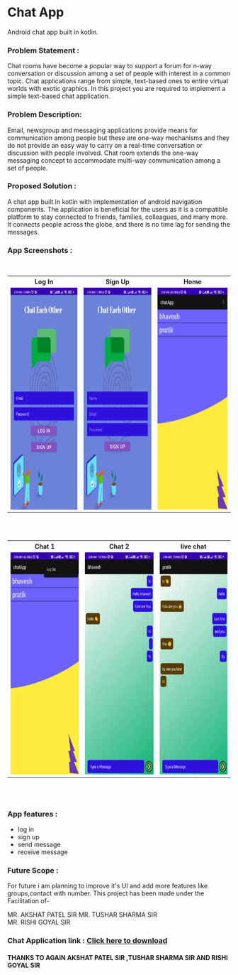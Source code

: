 # Chat App
Android chat app built in kotlin. 


### Problem Statement : 
Chat rooms have become a popular way to support a forum for n-way conversation or discussion among a set of people with interest in a common topic. Chat applications range from simple, text-based ones to entire virtual worlds with exotic graphics. In this project you are required to implement a simple text-based chat application.


### Problem Description:
Email, newsgroup and messaging applications provide means for communication among people but these are one-way mechanisms and they do not provide an easy way to carry on a real-time conversation or discussion with people involved. Chat room extends the one-way messaging concept to accommodate multi-way communication among a set of people.


### Proposed Solution : 
A chat app built in kotlin with implementation of android navigation components. The application is beneficial for the users as it is a compatible platform to stay connected to friends, families, colleagues, and many more. It connects people across the globe, and there is no time lag for sending the messages. 

 ### App Screenshots : 
 <br>
 
 <table align="center">
  <tr>
    <th>Log In</th>
    <th>Sign Up</th>
    <th>Home</th>
  </tr>
  <tr>
    <td><img src="https://github.com/pratikjaypurkar/chatapp/blob/main/src_app/1.jpg" style="width:250px;height:500px;"></td>
    <td><img src="https://github.com/pratikjaypurkar/chatapp/blob/main/src_app/2.jpg" style="width:250px;height:500px;"></td>
    <td><img src="https://github.com/pratikjaypurkar/chatapp/blob/main/src_app/3.jpg" style="width:250px;height:500px;"></td>
  </tr>
   
</table><br><br>

 <table align="center">
  <tr>
    <th>Chat 1</th>
    <th>Chat 2</th>
    <th>live chat</th>
  </tr>
  <tr>
    <td><img src="https://github.com/pratikjaypurkar/chatapp/blob/main/src_app/4.jpg" style="width:250px;height:500px;"></td>
    <td><img src="https://github.com/pratikjaypurkar/chatapp/blob/main/src_app/5.jpg" style="width:250px;height:500px;"></td>
    <td><img src="https://github.com/pratikjaypurkar/chatapp/blob/main/src_app/6.jpg" style="width:250px;height:500px;"></td>
  </tr>
   
</table><br><br>


 ### App features : 
* log in
* sign up
* send message
* receive message

 
 
### Future Scope :
For future i am planning to improve it's UI and add more features like groups,contact with number.
This project has been made under the Facilitation of-

MR. AKSHAT PATEL SIR 
MR. TUSHAR SHARMA SIR  
MR. RISHI GOYAL SIR


### Chat Application link : <a href="https://drive.google.com/file/d/1555gPzuwYQe5rbn_zNgmzrGvfXCUGlxT/view?usp=sharing">**Click here to download**</a>

#### THANKS TO AGAIN AKSHAT PATEL SIR ,TUSHAR SHARMA SIR AND RISHI GOYAL SIR
